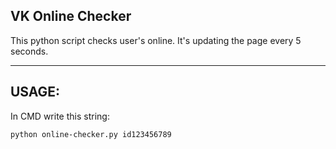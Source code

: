 ## VK Online Checker

This python script checks user's online.
It's updating the page every 5 seconds.
____
## USAGE:
In CMD write this string:
```
python online-checker.py id123456789
```
